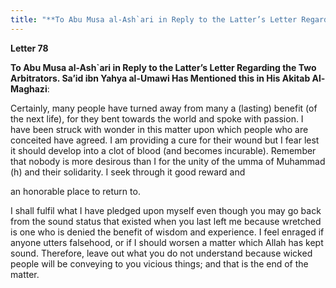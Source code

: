 ```yaml
---
title: "**To Abu Musa al-Ash`ari in Reply to the Latter’s Letter Regarding the Two Arbitrators. Sa’id ibn Yahya al-Umawi Has Mentioned this in His Akitab Al-Maghazi**:" 
---
```

**Letter 78**

**To Abu Musa al\-Ash\`ari in Reply to the Latter’s Letter Regarding the Two Arbitrators\. Sa’id ibn Yahya al\-Umawi Has Mentioned this in His Akitab Al\-Maghazi**:

Certainly, many people have turned away from many a \(lasting\) benefit \(of the next life\), for they bent towards the world and spoke with passion\. I have been struck with wonder in this matter upon which people who are conceited have agreed\. I am providing a cure for their wound but I fear lest it should develop into a clot of blood \(and becomes incurable\)\. Remember that nobody is more desirous than I for the unity of the umma of Muhammad \(h\) and their solidarity\. I seek through it good reward and

an honorable place to return to\.

I shall fulfil what I have pledged upon myself even though you may go back from the sound status that existed when you last left me because wretched is one who is denied the benefit of wisdom and experience\. I feel enraged if anyone utters falsehood, or if I should worsen a matter which Allah has kept sound\. Therefore, leave out what you do not understand because wicked people will be conveying to you vicious things; and that is the end of the matter\.

